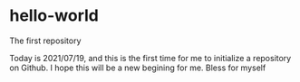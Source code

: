 # hello-world
The first repository

Today is 2021/07/19, and this is the first time for me to initialize a repository on Github.
I hope this will be a new begining for me.
Bless for myself
